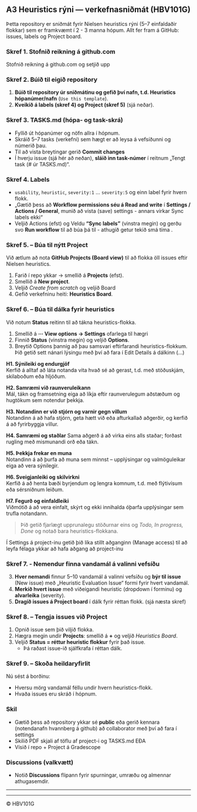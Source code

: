 ## A3 Heuristics rýni — verkefnasniðmát (HBV101G)

Þetta repository er sniðmát fyrir Nielsen heuristics rýni (5–7 einfaldaðir flokkar) sem er framkvæmt í 2 - 3 manna hópum.
Allt fer fram á GitHub: issues, labels og Project board.


### Skref 1. Stofnið reikning á github.com 
Stofnið reikning á github.com og setjið upp

### Skref 2. Búið til eigið repository 
1. **Búið til repository úr sniðmátinu og gefið því nafn, t.d. Heuristics hópanúmer/nafn** (`Use this template`).
2. **Kveikið á labels (skref 4) og Project (skref 5)** (sjá neðar).


### Skref 3. TASKS.md (hópa- og task-skrá)
- Fyllið út hópanúmer og nöfn allra í hópnum.
- Skráið 5–7 tasks (verkefni) sem hægt er að leysa á vefsíðunni og númerið þau.
- Til að vista breytingar gerið **Commit changes**
- Í hverju issue (sjá hér að neðan), **sláið inn task-númer** í reitnum „Tengt task (# úr TASKS.md)“.
  

### Skref 4. Labels
- `usability`, `heuristic`, `severity:1` … `severity:5` og einn label fyrir hvern flokk.
- „Gætið þess að **Workflow permissions séu á Read and write** í **Settings / Actions / General**, munið að vista (save) settings -  annars virkar Sync labels ekki“
- Veljið Actions (efst) og Veldu **“Sync labels”** (vinstra megin) og gerðu svo **Run workflow** til að búa þá til - athugið getur tekið smá tíma .

### Skref 5. – Búa til nýtt Project
Við ætlum að nota **GitHub Projects (Board view)** til að flokka öll issues eftir Nielsen heuristics.
1. Farið í repo ykkar → smellið á **Projects** (efst).
2. Smellið á **New project**.
3. Veljið *Create from scratch* og veljið Board
4. Gefið verkefninu heiti: **Heuristics Board**.


### Skref 6. – Búa til dálka fyrir heuristics
Við notum **Status** reitinn til að tákna heuristics-flokka.

1. Smellið á **⋯ View options → Settings** ofarlega til hægri 
2. Finnið **Status** (vinstra megin) og veljið **Options**.
3. Breytið Options þannig að þau samsvari eftirfarandi heuristics-flokkum. Þið getið sett nánari lýsingu með því 
að fara í Edit Details á dálkinn (...)

**H1. Sýnileiki og endurgjöf**  
   Kerfið á alltaf að láta notanda vita hvað sé að gerast, t.d. með stöðuskjám, skilaboðum eða hljóðum.

**H2. Samræmi við raunveruleikann**  
   Mál, tákn og framsetning eiga að líkja eftir raunverulegum aðstæðum og hugtökum sem notendur þekkja.

**H3. Notandinn er við stjórn og varnir gegn villum**  
   Notandinn á að hafa stjórn, geta hætt við eða afturkallað aðgerðir, og kerfið á að fyrirbyggja villur.

**H4. Samræmi og staðlar**
   Sama aðgerð á að virka eins alls staðar; forðast rugling með mismunandi orð eða tákn.

**H5. Þekkja frekar en muna**  
   Notandinn á að þurfa að muna sem minnst – upplýsingar og valmöguleikar eiga að vera sýnilegir.

**H6. Sveigjanleiki og skilvirkni**  
   Kerfið á að henta bæði byrjendum og lengra komnum, t.d. með flýtivísum eða sérsniðnum leiðum.

**H7. Fegurð og einfaldleiki**  
   Viðmótið á að vera einfalt, skýrt og ekki innihalda óþarfa upplýsingar sem trufla notandann.

> Þið getið fjarlægt upprunalegu stöðurnar eins og *Todo, In progress, Done* og notað bara heuristics-flokkana.


Í Settings á project-inu getið þið líka stillt aðganginn (Manage access) til að leyfa félaga ykkar að hafa aðgang að project-inu 

### Skref 7. - Nemendur finna vandamál á valinni vefsíðu
3. **Hver nemandi** finnur 5–10 vandamál á valinni vefsíðu og **býr til issue** (New issue) með „Heuristic Evaluation Issue“ formi fyrir hvert vandamál.
4. **Merkið hvert issue** með viðeigandi heuristic (dropdown í forminu) og **alvarleika** (severity).
5. **Dragið issues á Project board** í dálk fyrir réttan flokk. (sjá næsta skref) 

   
### Skref 8. – Tengja issues við Project
1. Opnið issue sem þið viljið flokka.
2. Hægra megin undir **Projects**: smellið á **+** og veljið *Heuristics Board*.
3. Veljið **Status = réttur heuristic flokkur** fyrir það issue.
   - Þá raðast issue-ið sjálfkrafa í réttan dálk.

### Skref 9. – Skoða heildaryfirlit
Nú sést á borðinu:
- Hversu mörg vandamál féllu undir hvern heuristics-flokk.
- Hvaða issues eru skráð í hópnum.


### Skil
-  Gætið þess að repository ykkar sé **public** eða gerið kennara (notendanafn hvannberg á github) að collaborator með því að fara í settings 
-  Skilið PDF skjali af töflu af project-i og TASKS.md EÐA
-  Vísið í repo + Project á Gradescope


### Discussions (valkvætt)
- Notið **Discussions** flipann fyrir spurningar, umræðu og almennar athugasemdir.


---



---

© HBV101G
